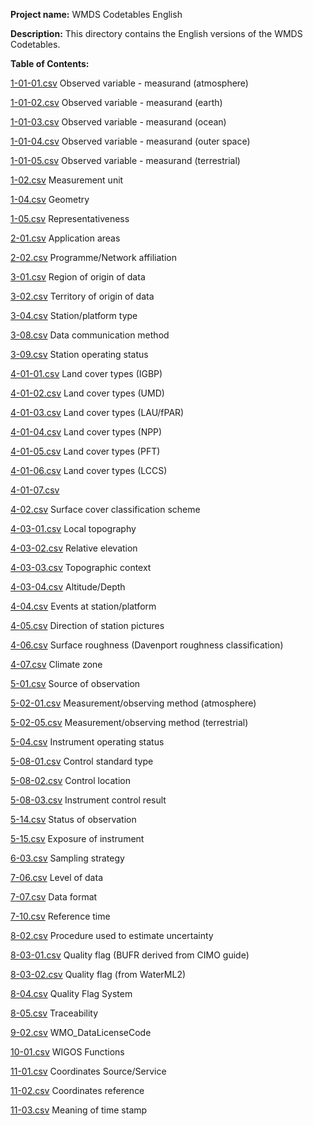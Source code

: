 **Project name:** WMDS Codetables English

**Description:** This directory contains the English versions of the WMDS Codetables. 

**Table of Contents:**

[1-01-01.csv](https://github.com/wmo-im/wmds/blob/Development/tables_en/1-01-01.csv) Observed variable - measurand (atmosphere)

[1-01-02.csv](https://github.com/wmo-im/wmds/blob/Development/tables_en/1-01-02.csv) Observed variable - measurand (earth)

[1-01-03.csv](https://github.com/wmo-im/wmds/blob/Development/tables_en/1-01-03.csv) Observed variable - measurand (ocean)

[1-01-04.csv](https://github.com/wmo-im/wmds/blob/Development/tables_en/1-01-04.csv) Observed variable - measurand (outer space)

[1-01-05.csv](https://github.com/wmo-im/wmds/blob/Development/tables_en/1-01-05.csv) Observed variable - measurand (terrestrial)

[1-02.csv](https://github.com/wmo-im/wmds/blob/Development/tables_en/1-02.csv) Measurement unit 

[1-04.csv](https://github.com/wmo-im/wmds/blob/Development/tables_en/1-04.csv) Geometry

[1-05.csv](https://github.com/wmo-im/wmds/blob/Development/tables_en/1-05.csv) Representativeness

[2-01.csv](https://github.com/wmo-im/wmds/blob/Development/tables_en/2-01.csv) Application areas 

[2-02.csv](https://github.com/wmo-im/wmds/blob/Development/tables_en/2-02.csv) Programme/Network affiliation 

[3-01.csv](https://github.com/wmo-im/wmds/blob/Development/tables_en/3-01.csv) Region of origin of data 

[3-02.csv](https://github.com/wmo-im/wmds/blob/Development/tables_en/3-02.csv) Territory of origin of data

[3-04.csv](https://github.com/wmo-im/wmds/blob/Development/tables_en/3-04.csv) Station/platform type 

[3-08.csv](https://github.com/wmo-im/wmds/blob/Development/tables_en/3-08.csv) Data communication method 

[3-09.csv](https://github.com/wmo-im/wmds/blob/Development/tables_en/3-09.csv) Station operating status

[4-01-01.csv](https://github.com/wmo-im/wmds/blob/Development/tables_en/4-01-01.csv) Land cover types (IGBP)

[4-01-02.csv](https://github.com/wmo-im/wmds/blob/Development/tables_en/4-01-02.csv) Land cover types (UMD)

[4-01-03.csv](https://github.com/wmo-im/wmds/blob/Development/tables_en/4-01-03.csv) Land cover types (LAU/fPAR)

[4-01-04.csv](https://github.com/wmo-im/wmds/blob/Development/tables_en/4-01-04.csv) Land cover types (NPP)

[4-01-05.csv](https://github.com/wmo-im/wmds/blob/Development/tables_en/4-01-05.csv) Land cover types (PFT)

[4-01-06.csv](https://github.com/wmo-im/wmds/blob/Development/tables_en/4-01-06.csv) Land cover types (LCCS)

[4-01-07.csv](https://github.com/wmo-im/wmds/blob/Development/tables_en/4-01-07.csv)

[4-02.csv](https://github.com/wmo-im/wmds/blob/Development/tables_en/4-02.csv) Surface cover classification scheme

[4-03-01.csv](https://github.com/wmo-im/wmds/blob/Development/tables_en/4-03-01.csv) Local topography 

[4-03-02.csv](https://github.com/wmo-im/wmds/blob/Development/tables_en/4-03-02.csv) Relative elevation

[4-03-03.csv](https://github.com/wmo-im/wmds/blob/Development/tables_en/4-03-03.csv) Topographic context 

[4-03-04.csv](https://github.com/wmo-im/wmds/blob/Development/tables_en/4-03-04.csv) Altitude/Depth

[4-04.csv](https://github.com/wmo-im/wmds/blob/Development/tables_en/4-04.csv) Events at station/platform

[4-05.csv](https://github.com/wmo-im/wmds/blob/Development/tables_en/4-05.csv) Direction of station pictures

[4-06.csv](https://github.com/wmo-im/wmds/blob/Development/tables_en/4-06.csv) Surface roughness (Davenport roughness classification)

[4-07.csv](https://github.com/wmo-im/wmds/blob/Development/tables_en/4-07.csv) Climate zone

[5-01.csv](https://github.com/wmo-im/wmds/blob/Development/tables_en/5-01.csv) Source of observation

[5-02-01.csv](https://github.com/wmo-im/wmds/blob/Development/tables_en/5-02-01.csv) Measurement/observing method (atmosphere)

[5-02-05.csv](https://github.com/wmo-im/wmds/blob/Development/tables_en/5-02-05.csv) Measurement/observing method (terrestrial)

[5-04.csv](https://github.com/wmo-im/wmds/blob/Development/tables_en/5-04.csv) Instrument operating status 

[5-08-01.csv](https://github.com/wmo-im/wmds/blob/Development/tables_en/5-08-01.csv) Control standard type

[5-08-02.csv](https://github.com/wmo-im/wmds/blob/Development/tables_en/5-08-02.csv) Control location

[5-08-03.csv](https://github.com/wmo-im/wmds/blob/Development/tables_en/5-08-03.csv) Instrument control result

[5-14.csv](https://github.com/wmo-im/wmds/blob/Development/tables_en/5-14.csv) Status of observation

[5-15.csv](https://github.com/wmo-im/wmds/blob/Development/tables_en/5-15.csv) Exposure of instrument

[6-03.csv](https://github.com/wmo-im/wmds/blob/Development/tables_en/6-03.csv) Sampling strategy

[7-06.csv](https://github.com/wmo-im/wmds/blob/Development/tables_en/7-06.csv) Level of data

[7-07.csv](https://github.com/wmo-im/wmds/blob/Development/tables_en/7-07.csv) Data format

[7-10.csv](https://github.com/wmo-im/wmds/blob/Development/tables_en/7-10.csv) Reference time 

[8-02.csv](https://github.com/wmo-im/wmds/blob/Development/tables_en/8-02.csv) Procedure used to estimate uncertainty

[8-03-01.csv](https://github.com/wmo-im/wmds/blob/Development/tables_en/8-03-01.csv) Quality flag (BUFR derived from CIMO guide)

[8-03-02.csv](https://github.com/wmo-im/wmds/blob/Development/tables_en/8-03-02.csv) Quality flag (from WaterML2)

[8-04.csv](https://github.com/wmo-im/wmds/blob/Development/tables_en/8-04.csv) Quality Flag System 

[8-05.csv](https://github.com/wmo-im/wmds/blob/Development/tables_en/8-05.csv) Traceability

[9-02.csv](https://github.com/wmo-im/wmds/blob/Development/tables_en/9-02.csv) WMO_DataLicenseCode 

[10-01.csv](https://github.com/wmo-im/wmds/blob/Development/tables_en/10-01.csv) WIGOS Functions

[11-01.csv](https://github.com/wmo-im/wmds/blob/Development/tables_en/11-01.csv) Coordinates Source/Service

[11-02.csv](https://github.com/wmo-im/wmds/blob/Development/tables_en/11-02.csv) Coordinates reference

[11-03.csv](https://github.com/wmo-im/wmds/blob/Development/tables_en/11-03.csv) Meaning of time stamp
